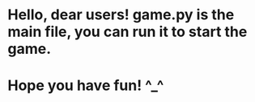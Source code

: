 # Hello, dear users! game.py is the main file, you can run it to start the game.
# Hope you have fun! ^_^

